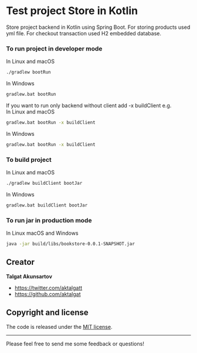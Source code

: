 # Test project Store in Kotlin
Store project backend in Kotlin using Spring Boot. For storing products used yml file. For checkout transaction
used H2 embedded database.

### To run project in developer mode
In Linux and macOS
```bash
./gradlew bootRun
```
In Windows
```bash
gradlew.bat bootRun
```
If you want to run only backend without client add -x buildClient e.g.  
In Linux and macOS
```bash
gradlew.bat bootRun -x buildClient
```
In Windows
```bash
gradlew.bat bootRun -x buildClient
```
### To build project
In Linux and macOS
```bash
./gradlew buildClient bootJar
```
In Windows
```bash
gradlew.bat buildClient bootJar
```
### To run jar in production mode
In Linux macOS and Windows 
```bash
java -jar build/libs/bookstore-0.0.1-SNAPSHOT.jar 
```

## Creator

**Talgat Akunsartov**

* <https://twitter.com/aktalgatt>
* <https://github.com/aktalgat>

## Copyright and license

The code is released under the [MIT license](LICENSE?raw=true).

---------------------------------------

Please feel free to send me some feedback or questions!

